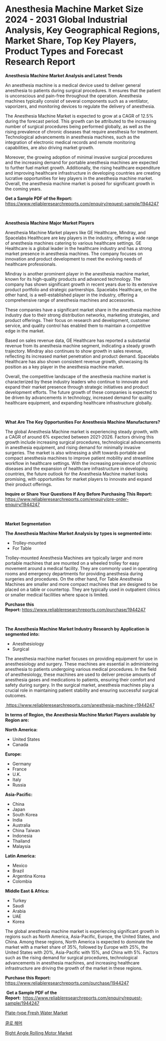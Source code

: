 <p><h1>Anesthesia Machine Market Size 2024 - 2031 Global Industrial Analysis, Key Geographical Regions, Market Share, Top Key Players, Product Types and Forecast Research Report</h1></p><p><strong>Anesthesia Machine Market Analysis and Latest Trends</strong></p>
<p><p>An anesthesia machine is a medical device used to deliver general anesthesia to patients during surgical procedures. It ensures that the patient is unconscious and pain-free throughout the operation. Anesthesia machines typically consist of several components such as a ventilator, vaporizers, and monitoring devices to regulate the delivery of anesthesia.</p><p>The Anesthesia Machine Market is expected to grow at a CAGR of 12.5% during the forecast period. This growth can be attributed to the increasing number of surgical procedures being performed globally, as well as the rising prevalence of chronic diseases that require anesthesia for treatment. Technological advancements in anesthesia machines, such as the integration of electronic medical records and remote monitoring capabilities, are also driving market growth.</p><p>Moreover, the growing adoption of minimal invasive surgical procedures and the increasing demand for portable anesthesia machines are expected to further fuel market growth. Additionally, the rising healthcare expenditure and improving healthcare infrastructure in developing countries are creating lucrative opportunities for key players in the anesthesia machine market. Overall, the anesthesia machine market is poised for significant growth in the coming years.</p></p>
<p><strong>Get a Sample PDF of the Report:&nbsp;</strong> <a href="https://www.reliableresearchreports.com/enquiry/request-sample/1944247">https://www.reliableresearchreports.com/enquiry/request-sample/1944247</a></p>
<p>&nbsp;</p>
<p><strong>Anesthesia Machine Major Market Players</strong></p>
<p><p>Anesthesia Machine Market players like GE Healthcare, Mindray, and Spacelabs Healthcare are key players in the industry, offering a wide range of anesthesia machines catering to various healthcare settings. GE Healthcare is a global leader in the healthcare industry and has a strong market presence in anesthesia machines. The company focuses on innovation and product development to meet the evolving needs of healthcare professionals.</p><p>Mindray is another prominent player in the anesthesia machine market, known for its high-quality products and advanced technology. The company has shown significant growth in recent years due to its extensive product portfolio and strategic partnerships. Spacelabs Healthcare, on the other hand, is a well-established player in the industry, offering a comprehensive range of anesthesia machines and accessories.</p><p>These companies have a significant market share in the anesthesia machine industry due to their strong distribution networks, marketing strategies, and product offerings. Their focus on research and development, customer service, and quality control has enabled them to maintain a competitive edge in the market.</p><p>Based on sales revenue data, GE Healthcare has reported a substantial revenue from its anesthesia machine segment, indicating a steady growth trajectory. Mindray also continues to show growth in sales revenue, reflecting its increased market penetration and product demand. Spacelabs Healthcare has also shown consistent revenue growth, showcasing its position as a key player in the anesthesia machine market.</p><p>Overall, the competitive landscape of the anesthesia machine market is characterized by these industry leaders who continue to innovate and expand their market presence through strategic initiatives and product development efforts. The future growth of these companies is expected to be driven by advancements in technology, increased demand for quality healthcare equipment, and expanding healthcare infrastructure globally.</p></p>
<p>&nbsp;</p>
<p><strong>What Are The Key Opportunities For Anesthesia Machine Manufacturers?</strong></p>
<p><p>The global Anesthesia Machine market is experiencing steady growth, with a CAGR of around 6% expected between 2021-2026. Factors driving this growth include increasing surgical procedures, technological advancements in anesthesia equipment, and rising demand for minimally invasive surgeries. The market is also witnessing a shift towards portable and compact anesthesia machines to improve patient mobility and streamline workflow in healthcare settings. With the increasing prevalence of chronic diseases and the expansion of healthcare infrastructure in developing countries, the future outlook for the Anesthesia Machine market looks promising, with opportunities for market players to innovate and expand their product offerings.</p></p>
<p><strong>Inquire or Share Your Questions If Any Before Purchasing This Report:</strong> <a href="https://www.reliableresearchreports.com/enquiry/pre-order-enquiry/1944247">https://www.reliableresearchreports.com/enquiry/pre-order-enquiry/1944247</a></p>
<p>&nbsp;</p>
<p><strong>Market Segmentation</strong></p>
<p><strong>The Anesthesia Machine Market Analysis by types is segmented into:</strong></p>
<p><ul><li>Trolley-mounted</li><li>For Table</li></ul></p>
<p><p>Trolley-mounted Anesthesia Machines are typically larger and more portable machines that are mounted on a wheeled trolley for easy movement around a medical facility. They are commonly used in operating rooms and emergency departments for providing anesthesia during surgeries and procedures. On the other hand, For Table Anesthesia Machines are smaller and more compact machines that are designed to be placed on a table or countertop. They are typically used in outpatient clinics or smaller medical facilities where space is limited.</p></p>
<p><strong>Purchase this Report:&nbsp;</strong><a href="https://www.reliableresearchreports.com/purchase/1944247">https://www.reliableresearchreports.com/purchase/1944247</a></p>
<p>&nbsp;</p>
<p><strong>The Anesthesia Machine Market Industry Research by Application is segmented into:</strong></p>
<p><ul><li>Anesthesiology</li><li>Surgical</li></ul></p>
<p><p>The anesthesia machine market focuses on providing equipment for use in anesthesiology and surgery. These machines are essential in administering anesthesia to patients undergoing various medical procedures. In the field of anesthesiology, these machines are used to deliver precise amounts of anesthesia gases and medications to patients, ensuring their comfort and safety during surgery. In the surgical market, anesthesia machines play a crucial role in maintaining patient stability and ensuring successful surgical outcomes.</p></p>
<p><a href="https://www.reliableresearchreports.com/anesthesia-machine-r1944247">&nbsp;https://www.reliableresearchreports.com/anesthesia-machine-r1944247</a></p>
<p><strong>In terms of Region, the Anesthesia Machine Market Players available by Region are:</strong></p>
<p>
    <p> <strong> North America: </strong>
        <ul>
            <li>United States</li>
            <li>Canada</li>
        </ul>
        </p> 
    <p> <strong> Europe: </strong>
        <ul>
            <li>Germany</li>
            <li>France</li>
            <li>U.K.</li>
            <li>Italy</li>
            <li>Russia</li>
        </ul>
        </p> 
    <p> <strong> Asia-Pacific: </strong>
        <ul>
            <li>China</li>
            <li>Japan</li>
            <li>South Korea</li>
            <li>India</li>
            <li>Australia</li>
            <li>China Taiwan</li>
            <li>Indonesia</li>
            <li>Thailand</li>
            <li>Malaysia</li>
        </ul>
        </p> 
    <p> <strong> Latin America: </strong>
        <ul>
            <li>Mexico</li>
            <li>Brazil</li>
            <li>Argentina Korea</li>
            <li>Colombia</li>
        </ul>
        </p> 
    <p> <strong> Middle East & Africa: </strong>
        <ul>
            <li>Turkey</li>
            <li>Saudi</li>
            <li>Arabia</li>
            <li>UAE</li>
            <li>Korea</li>
        </ul>
    </p>
    </p>
<p><p>The global anesthesia machine market is experiencing significant growth in regions such as North America, Asia-Pacific, Europe, the United States, and China. Among these regions, North America is expected to dominate the market with a market share of 35%, followed by Europe with 25%, the United States with 20%, Asia-Pacific with 15%, and China with 5%. Factors such as the rising demand for surgical procedures, technological advancements in anesthesia machines, and increasing healthcare infrastructure are driving the growth of the market in these regions.</p></p>
<p><strong>Purchase this Report: </strong><a href="https://www.reliableresearchreports.com/purchase/1944247">https://www.reliableresearchreports.com/purchase/1944247</a></p>
<p>&nbsp;<strong>Get a Sample PDF of the Report:&nbsp;&nbsp;</strong><a href="https://www.reliableresearchreports.com/enquiry/request-sample/1944247">https://www.reliableresearchreports.com/enquiry/request-sample/1944247</a></p>
<p><strong></strong></p>
<p><p><a href="https://github.com/Glendatilghmankmgz0rbhwpy/Market-Research-Report-List-3/blob/main/plate-type-fresh-water-market.md">Plate-type Fresh Water Market</a></p><p><a href="https://github.com/tukangkrupk/Market-Research-Report-List-1/blob/main/2972644180702.md">클로 해머</a></p><p><a href="https://github.com/dx0328/Market-Research-Report-List-3/blob/main/right-angle-rolling-motor-market.md">Right Angle Rolling Motor Market</a></p></p>